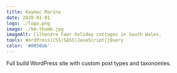 ```yaml
---
title: Kaymac Marine
date: 2020-01-01
logo: ./logo.png
image: ./km-thumb.jpg
imageAlt: Cilhendre Fawr holiday cottages in South Wales.
tools: WordPress|CSS|SASS|JavaScript|jQuery
color: '#0050ab'
---
```

Full build WordPress site with custom post types and taxonomies.